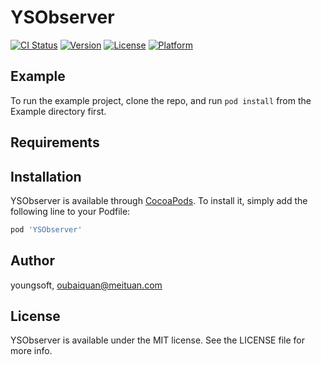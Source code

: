 # YSObserver

[![CI Status](https://img.shields.io/travis/youngsoft/YSObserver.svg?style=flat)](https://travis-ci.org/youngsoft/YSObserver)
[![Version](https://img.shields.io/cocoapods/v/YSObserver.svg?style=flat)](https://cocoapods.org/pods/YSObserver)
[![License](https://img.shields.io/cocoapods/l/YSObserver.svg?style=flat)](https://cocoapods.org/pods/YSObserver)
[![Platform](https://img.shields.io/cocoapods/p/YSObserver.svg?style=flat)](https://cocoapods.org/pods/YSObserver)

## Example

To run the example project, clone the repo, and run `pod install` from the Example directory first.

## Requirements

## Installation

YSObserver is available through [CocoaPods](https://cocoapods.org). To install
it, simply add the following line to your Podfile:

```ruby
pod 'YSObserver'
```

## Author

youngsoft, oubaiquan@meituan.com

## License

YSObserver is available under the MIT license. See the LICENSE file for more info.

